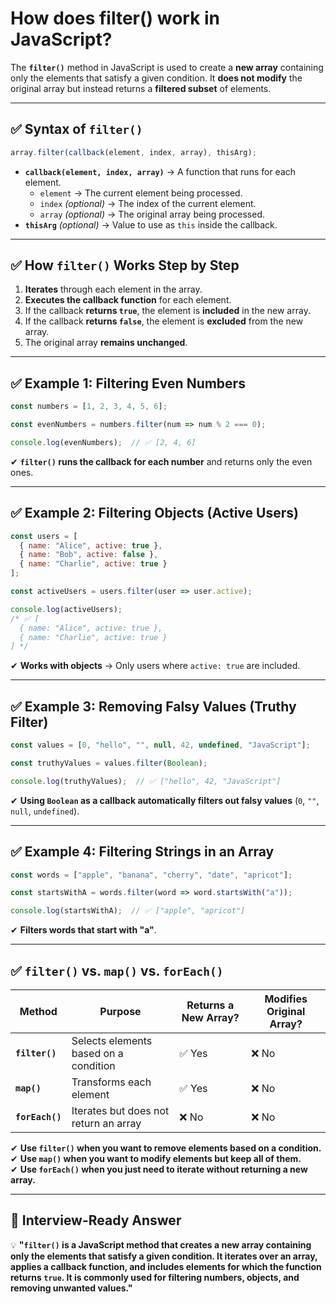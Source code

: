 # How does filter() work in JavaScript?

The **`filter()`** method in JavaScript is used to create a **new array** containing only the elements that satisfy a given condition. It **does not modify** the original array but instead returns a **filtered subset** of elements.

---

## **✅ Syntax of `filter()`**
```javascript
array.filter(callback(element, index, array), thisArg);
```
- **`callback(element, index, array)`** → A function that runs for each element.
  - `element` → The current element being processed.
  - `index` *(optional)* → The index of the current element.
  - `array` *(optional)* → The original array being processed.
- **`thisArg`** *(optional)* → Value to use as `this` inside the callback.

---

## **✅ How `filter()` Works Step by Step**
1. **Iterates** through each element in the array.
2. **Executes the callback function** for each element.
3. If the callback **returns `true`**, the element is **included** in the new array.
4. If the callback **returns `false`**, the element is **excluded** from the new array.
5. The original array **remains unchanged**.

---

## **✅ Example 1: Filtering Even Numbers**
```javascript
const numbers = [1, 2, 3, 4, 5, 6];

const evenNumbers = numbers.filter(num => num % 2 === 0);

console.log(evenNumbers);  // ✅ [2, 4, 6]
```
✔ **`filter()` runs the callback for each number** and returns only the even ones.

---

## **✅ Example 2: Filtering Objects (Active Users)**
```javascript
const users = [
  { name: "Alice", active: true },
  { name: "Bob", active: false },
  { name: "Charlie", active: true }
];

const activeUsers = users.filter(user => user.active);

console.log(activeUsers);
/* ✅ [
  { name: "Alice", active: true },
  { name: "Charlie", active: true }
] */
```
✔ **Works with objects** → Only users where `active: true` are included.

---

## **✅ Example 3: Removing Falsy Values (Truthy Filter)**
```javascript
const values = [0, "hello", "", null, 42, undefined, "JavaScript"];

const truthyValues = values.filter(Boolean);

console.log(truthyValues);  // ✅ ["hello", 42, "JavaScript"]
```
✔ **Using `Boolean` as a callback automatically filters out falsy values** (`0`, `""`, `null`, `undefined`).

---

## **✅ Example 4: Filtering Strings in an Array**
```javascript
const words = ["apple", "banana", "cherry", "date", "apricot"];

const startsWithA = words.filter(word => word.startsWith("a"));

console.log(startsWithA);  // ✅ ["apple", "apricot"]
```
✔ **Filters words that start with "a"**.

---

## **✅ `filter()` vs. `map()` vs. `forEach()`**
| Method  | Purpose | Returns a New Array? | Modifies Original Array? |
|---------|---------|----------------------|--------------------------|
| **`filter()`**  | Selects elements based on a condition | ✅ Yes | ❌ No |
| **`map()`**  | Transforms each element | ✅ Yes | ❌ No |
| **`forEach()`**  | Iterates but does not return an array | ❌ No | ❌ No |

✔ **Use `filter()` when you want to remove elements based on a condition.**  
✔ **Use `map()` when you want to modify elements but keep all of them.**  
✔ **Use `forEach()` when you just need to iterate without returning a new array.**

---

## **📌 Interview-Ready Answer**
💡 **"`filter()` is a JavaScript method that creates a new array containing only the elements that satisfy a given condition. It iterates over an array, applies a callback function, and includes elements for which the function returns `true`. It is commonly used for filtering numbers, objects, and removing unwanted values."**  
